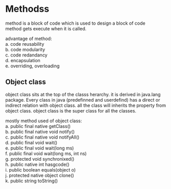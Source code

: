 # Methodss
method is a block of code which is used to design a block of code    
method gets execute when it is called.   
                                        
  advantage of method:  
  a. code reusability  
  b. code modularity   
  c. code redandancy  
  d. encapsulation  
  e. overriding, overloading   
  
## Object class 
object class sits at the top of the classs herarchy.
it is derived in java.lang package.
Every class in java (predefinned and userdefind)  has a direct or indirect relation with object class.
all the class will inherits the property from object class.
object class is the super class for all the classes.

mostly method used of object class:   
  a. public final native getClass()  
  b. public final native void notify()  
  c. public final native void notifyAll()  
  d. public final void wait()  
  e. public final void wait(long ms)  
  f. public final void wait(long ms, int ns)  
  g. protected void synchronixed()  
  h. public native int hasgcode()  
  i. public boolean equals(object o)  
  j. protected native object clone()  
  k. public string toString()  
